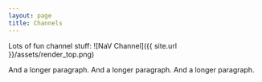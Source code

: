 ```yaml
---
layout: page
title: Channels
---
```


Lots of fun channel stuff:
![NaV Channel]({{ site.url }}/assets/render_top.png)

And a longer paragraph. And a longer paragraph. 
And a longer paragraph. 
